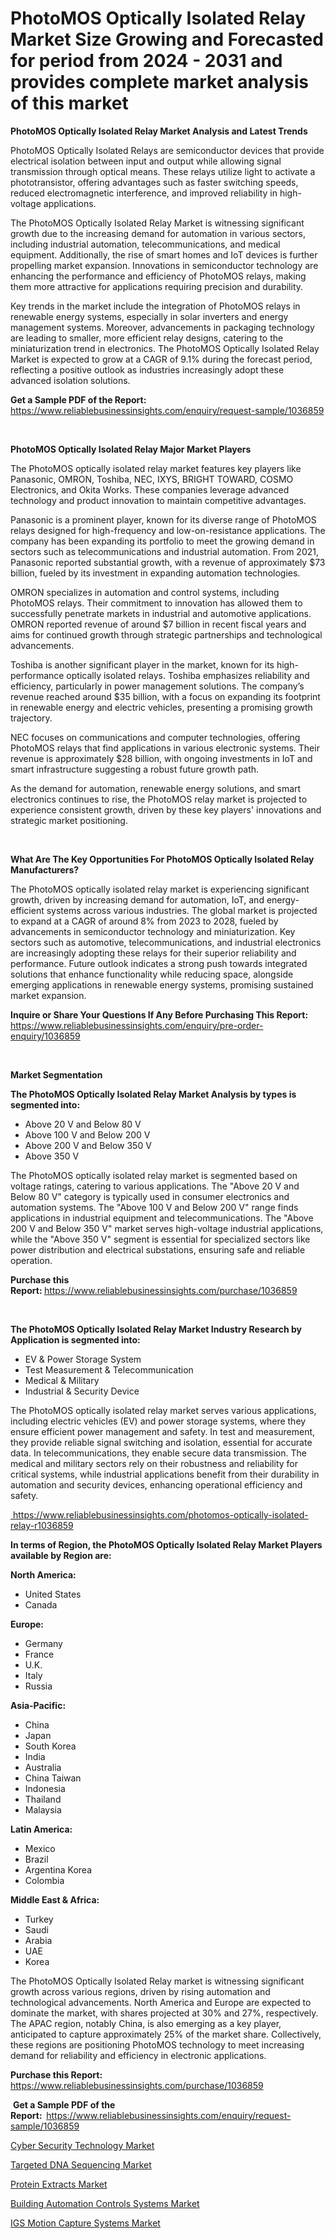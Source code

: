 <p><h1>PhotoMOS Optically Isolated Relay Market Size Growing and Forecasted for period from 2024 - 2031 and provides complete market analysis of this market</h1></p><p><strong>PhotoMOS Optically Isolated Relay Market Analysis and Latest Trends</strong></p>
<p><p>PhotoMOS Optically Isolated Relays are semiconductor devices that provide electrical isolation between input and output while allowing signal transmission through optical means. These relays utilize light to activate a phototransistor, offering advantages such as faster switching speeds, reduced electromagnetic interference, and improved reliability in high-voltage applications. </p><p>The PhotoMOS Optically Isolated Relay Market is witnessing significant growth due to the increasing demand for automation in various sectors, including industrial automation, telecommunications, and medical equipment. Additionally, the rise of smart homes and IoT devices is further propelling market expansion. Innovations in semiconductor technology are enhancing the performance and efficiency of PhotoMOS relays, making them more attractive for applications requiring precision and durability.</p><p>Key trends in the market include the integration of PhotoMOS relays in renewable energy systems, especially in solar inverters and energy management systems. Moreover, advancements in packaging technology are leading to smaller, more efficient relay designs, catering to the miniaturization trend in electronics. The PhotoMOS Optically Isolated Relay Market is expected to grow at a CAGR of 9.1% during the forecast period, reflecting a positive outlook as industries increasingly adopt these advanced isolation solutions.</p></p>
<p><strong>Get a Sample PDF of the Report:&nbsp;</strong> <a href="https://www.reliablebusinessinsights.com/enquiry/request-sample/1036859?utm_campaign=96&utm_medium=2&utm_source=Github&utm_content=ia&utm_term=04122024&utm_id=photomos-optically-isolated-relay">https://www.reliablebusinessinsights.com/enquiry/request-sample/1036859</a></p>
<p>&nbsp;</p>
<p><strong>PhotoMOS Optically Isolated Relay Major Market Players</strong></p>
<p><p>The PhotoMOS optically isolated relay market features key players like Panasonic, OMRON, Toshiba, NEC, IXYS, BRIGHT TOWARD, COSMO Electronics, and Okita Works. These companies leverage advanced technology and product innovation to maintain competitive advantages.</p><p>Panasonic is a prominent player, known for its diverse range of PhotoMOS relays designed for high-frequency and low-on-resistance applications. The company has been expanding its portfolio to meet the growing demand in sectors such as telecommunications and industrial automation. From 2021, Panasonic reported substantial growth, with a revenue of approximately $73 billion, fueled by its investment in expanding automation technologies.</p><p>OMRON specializes in automation and control systems, including PhotoMOS relays. Their commitment to innovation has allowed them to successfully penetrate markets in industrial and automotive applications. OMRON reported revenue of around $7 billion in recent fiscal years and aims for continued growth through strategic partnerships and technological advancements.</p><p>Toshiba is another significant player in the market, known for its high-performance optically isolated relays. Toshiba emphasizes reliability and efficiency, particularly in power management solutions. The company’s revenue reached around $35 billion, with a focus on expanding its footprint in renewable energy and electric vehicles, presenting a promising growth trajectory.</p><p>NEC focuses on communications and computer technologies, offering PhotoMOS relays that find applications in various electronic systems. Their revenue is approximately $28 billion, with ongoing investments in IoT and smart infrastructure suggesting a robust future growth path.</p><p>As the demand for automation, renewable energy solutions, and smart electronics continues to rise, the PhotoMOS relay market is projected to experience consistent growth, driven by these key players' innovations and strategic market positioning.</p></p>
<p>&nbsp;</p>
<p><strong>What Are The Key Opportunities For PhotoMOS Optically Isolated Relay Manufacturers?</strong></p>
<p><p>The PhotoMOS optically isolated relay market is experiencing significant growth, driven by increasing demand for automation, IoT, and energy-efficient systems across various industries. The global market is projected to expand at a CAGR of around 8% from 2023 to 2028, fueled by advancements in semiconductor technology and miniaturization. Key sectors such as automotive, telecommunications, and industrial electronics are increasingly adopting these relays for their superior reliability and performance. Future outlook indicates a strong push towards integrated solutions that enhance functionality while reducing space, alongside emerging applications in renewable energy systems, promising sustained market expansion.</p></p>
<p><strong>Inquire or Share Your Questions If Any Before Purchasing This Report:</strong> <a href="https://www.reliablebusinessinsights.com/enquiry/pre-order-enquiry/1036859?utm_campaign=96&utm_medium=2&utm_source=Github&utm_content=ia&utm_term=04122024&utm_id=photomos-optically-isolated-relay">https://www.reliablebusinessinsights.com/enquiry/pre-order-enquiry/1036859</a></p>
<p>&nbsp;</p>
<p><strong>Market Segmentation</strong></p>
<p><strong>The PhotoMOS Optically Isolated Relay Market Analysis by types is segmented into:</strong></p>
<p><ul><li>Above 20 V and Below 80 V</li><li>Above 100 V and Below 200 V</li><li>Above 200 V and Below 350 V</li><li>Above 350 V</li></ul></p>
<p><p>The PhotoMOS optically isolated relay market is segmented based on voltage ratings, catering to various applications. The "Above 20 V and Below 80 V" category is typically used in consumer electronics and automation systems. The "Above 100 V and Below 200 V" range finds applications in industrial equipment and telecommunications. The "Above 200 V and Below 350 V" market serves high-voltage industrial applications, while the "Above 350 V" segment is essential for specialized sectors like power distribution and electrical substations, ensuring safe and reliable operation.</p></p>
<p><strong>Purchase this Report:&nbsp;</strong><a href="https://www.reliablebusinessinsights.com/purchase/1036859?utm_campaign=96&utm_medium=2&utm_source=Github&utm_content=ia&utm_term=04122024&utm_id=photomos-optically-isolated-relay">https://www.reliablebusinessinsights.com/purchase/1036859</a></p>
<p>&nbsp;</p>
<p><strong>The PhotoMOS Optically Isolated Relay Market Industry Research by Application is segmented into:</strong></p>
<p><ul><li>EV & Power Storage System</li><li>Test Measurement & Telecommunication</li><li>Medical & Military</li><li>Industrial & Security Device</li></ul></p>
<p><p>The PhotoMOS optically isolated relay market serves various applications, including electric vehicles (EV) and power storage systems, where they ensure efficient power management and safety. In test and measurement, they provide reliable signal switching and isolation, essential for accurate data. In telecommunications, they enable secure data transmission. The medical and military sectors rely on their robustness and reliability for critical systems, while industrial applications benefit from their durability in automation and security devices, enhancing operational efficiency and safety.</p></p>
<p><a href="https://www.reliablebusinessinsights.com/photomos-optically-isolated-relay-r1036859?utm_campaign=96&utm_medium=2&utm_source=Github&utm_content=ia&utm_term=04122024&utm_id=photomos-optically-isolated-relay">&nbsp;https://www.reliablebusinessinsights.com/photomos-optically-isolated-relay-r1036859</a></p>
<p><strong>In terms of Region, the PhotoMOS Optically Isolated Relay Market Players available by Region are:</strong></p>
<p>
    <p> <strong> North America: </strong>
        <ul>
            <li>United States</li>
            <li>Canada</li>
        </ul>
        </p> 
    <p> <strong> Europe: </strong>
        <ul>
            <li>Germany</li>
            <li>France</li>
            <li>U.K.</li>
            <li>Italy</li>
            <li>Russia</li>
        </ul>
        </p> 
    <p> <strong> Asia-Pacific: </strong>
        <ul>
            <li>China</li>
            <li>Japan</li>
            <li>South Korea</li>
            <li>India</li>
            <li>Australia</li>
            <li>China Taiwan</li>
            <li>Indonesia</li>
            <li>Thailand</li>
            <li>Malaysia</li>
        </ul>
        </p> 
    <p> <strong> Latin America: </strong>
        <ul>
            <li>Mexico</li>
            <li>Brazil</li>
            <li>Argentina Korea</li>
            <li>Colombia</li>
        </ul>
        </p> 
    <p> <strong> Middle East & Africa: </strong>
        <ul>
            <li>Turkey</li>
            <li>Saudi</li>
            <li>Arabia</li>
            <li>UAE</li>
            <li>Korea</li>
        </ul>
    </p>
    </p>
<p><p>The PhotoMOS Optically Isolated Relay market is witnessing significant growth across various regions, driven by rising automation and technological advancements. North America and Europe are expected to dominate the market, with shares projected at 30% and 27%, respectively. The APAC region, notably China, is also emerging as a key player, anticipated to capture approximately 25% of the market share. Collectively, these regions are positioning PhotoMOS technology to meet increasing demand for reliability and efficiency in electronic applications.</p></p>
<p><strong>Purchase this Report: </strong><a href="https://www.reliablebusinessinsights.com/purchase/1036859?utm_campaign=96&utm_medium=2&utm_source=Github&utm_content=ia&utm_term=04122024&utm_id=photomos-optically-isolated-relay">https://www.reliablebusinessinsights.com/purchase/1036859</a></p>
<p>&nbsp;<strong>Get a Sample PDF of the Report:&nbsp;&nbsp;</strong><a href="https://www.reliablebusinessinsights.com/enquiry/request-sample/1036859?utm_campaign=96&utm_medium=2&utm_source=Github&utm_content=ia&utm_term=04122024&utm_id=photomos-optically-isolated-relay">https://www.reliablebusinessinsights.com/enquiry/request-sample/1036859</a></p>
<p><strong></strong></p>
<p><p><a href="https://www.linkedin.com/pulse/cyber-security-technology-report-industry-analysis-growth-fdjle?utm_campaign=96&utm_medium=2&utm_source=Github&utm_content=ia&utm_term=04122024&utm_id=photomos-optically-isolated-relay">Cyber Security Technology Market</a></p><p><a href="https://www.linkedin.com/pulse/market-growth-revenue-projections-targeted-dna-sequencing-iumqe?utm_campaign=96&utm_medium=2&utm_source=Github&utm_content=ia&utm_term=04122024&utm_id=photomos-optically-isolated-relay">Targeted DNA Sequencing Market</a></p><p><a href="https://www.linkedin.com/pulse/protein-extracts-revenue-growth-report-2024-2031-mrktresearch-1vrzc?utm_campaign=96&utm_medium=2&utm_source=Github&utm_content=ia&utm_term=04122024&utm_id=photomos-optically-isolated-relay">Protein Extracts Market</a></p><p><a href="https://issuu.com/reportprime-2/docs/building-automation-controls-systems-market-size-2?utm_campaign=96&utm_medium=2&utm_source=Github&utm_content=ia&utm_term=04122024&utm_id=photomos-optically-isolated-relay">Building Automation Controls Systems Market</a></p><p><a href="https://issuu.com/reportprime-2/docs/igs-motion-capture-systems-market-size-2030.pptx?utm_campaign=96&utm_medium=2&utm_source=Github&utm_content=ia&utm_term=04122024&utm_id=photomos-optically-isolated-relay">IGS Motion Capture Systems Market</a></p></p>